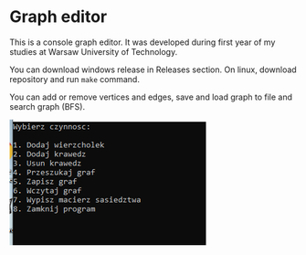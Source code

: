 # Graph editor
This is a console graph editor. It was developed during first year of my studies at Warsaw University of Technology.

You can download windows release in Releases section. On linux, download repository and run `make` command.

You can add or remove vertices and edges, save and load graph to file and search graph (BFS).

![Screen](https://raw.githubusercontent.com/mmakos/Graph-editor/master/graphScreen.png)
